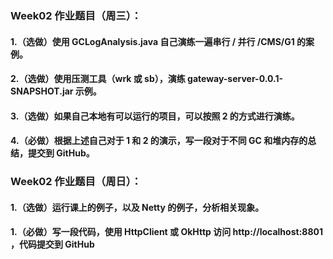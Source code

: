 ### Week02 作业题目（周三）：

#### 1.（选做）使用 GCLogAnalysis.java 自己演练一遍串行 / 并行 /CMS/G1 的案例。

#### 2.（选做）使用压测工具（wrk 或 sb），演练 gateway-server-0.0.1-SNAPSHOT.jar 示例。

#### 3.（选做）如果自己本地有可以运行的项目，可以按照 2 的方式进行演练。

#### 4.（必做）根据上述自己对于 1 和 2 的演示，写一段对于不同 GC 和堆内存的总结，提交到 GitHub。

### Week02 作业题目（周日）：

#### 1.（选做）运行课上的例子，以及 Netty 的例子，分析相关现象。
#### 1.（必做）写一段代码，使用 HttpClient 或 OkHttp 访问 http://localhost:8801 ，代码提交到 GitHub